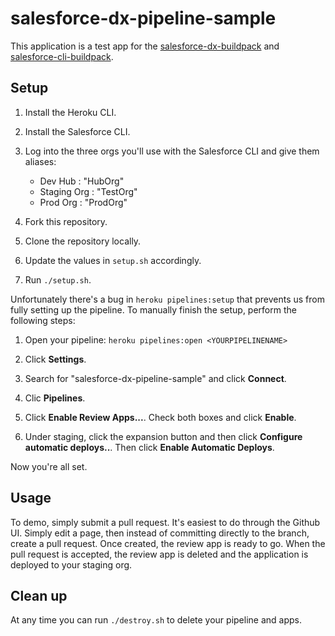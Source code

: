 # salesforce-dx-pipeline-sample

This application is a test app for the [salesforce-dx-buildpack](https://github.com/wadewegner/salesforce-dx-buildpack) and [salesforce-cli-buildpack](https://github.com/wadewegner/salesforce-cli-buildpack).

## Setup

1. Install the Heroku CLI.

2. Install the Salesforce CLI.

3. Log into the three orgs you'll use with the Salesforce CLI and give them aliases:

    - Dev Hub : "HubOrg"
    - Staging Org : "TestOrg"
    - Prod Org : "ProdOrg"

4. Fork this repository.

5. Clone the repository locally.

6. Update the values in `setup.sh` accordingly.

7. Run `./setup.sh`.

Unfortunately there's a bug in `heroku pipelines:setup` that prevents us from fully setting up the pipeline. To manually finish the setup, perform the following steps:

1. Open your pipeline: `heroku pipelines:open <YOURPIPELINENAME>`

2. Click **Settings**.

3. Search for "salesforce-dx-pipeline-sample" and click **Connect**.

4. Clic **Pipelines**.

5. Click **Enable Review Apps...**. Check both boxes and click **Enable**.

6. Under staging, click the expansion button and then click **Configure automatic deploys..**. Then click **Enable Automatic Deploys**.

Now you're all set.

## Usage

To demo, simply submit a pull request. It's easiest to do through the Github UI. Simply edit a page, then instead of committing directly to the branch, create a pull request. Once created, the review app is ready to go. When the pull request is accepted, the review app is deleted and the application is deployed to your staging org.

## Clean up

At any time you can run `./destroy.sh` to delete your pipeline and apps.
